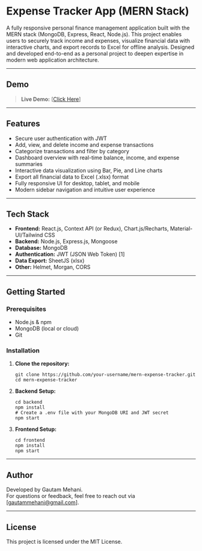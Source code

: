 # Expense Tracker App (MERN Stack)

A fully responsive personal finance management application built with the MERN stack (MongoDB, Express, React, Node.js). This project enables users to securely track income and expenses, visualize financial data with interactive charts, and export records to Excel for offline analysis. Designed and developed end-to-end as a personal project to deepen expertise in modern web application architecture.

---

## Demo

> **Live Demo:** [[Click Here](https://budget-buddy-three-chi.vercel.app/)]

---

## Features

- Secure user authentication with JWT
- Add, view, and delete income and expense transactions
- Categorize transactions and filter by category
- Dashboard overview with real-time balance, income, and expense summaries
- Interactive data visualization using Bar, Pie, and Line charts
- Export all financial data to Excel (.xlsx) format
- Fully responsive UI for desktop, tablet, and mobile
- Modern sidebar navigation and intuitive user experience

---

## Tech Stack

- **Frontend:** React.js, Context API (or Redux), Chart.js/Recharts, Material-UI/Tailwind CSS
- **Backend:** Node.js, Express.js, Mongoose
- **Database:** MongoDB
- **Authentication:** JWT (JSON Web Token) [1]
- **Data Export:** SheetJS (xlsx)
- **Other:** Helmet, Morgan, CORS

---

## Getting Started

### Prerequisites

- Node.js & npm
- MongoDB (local or cloud)
- Git

### Installation

1. **Clone the repository:**
    ```
    git clone https://github.com/your-username/mern-expense-tracker.git
    cd mern-expense-tracker
    ```

2. **Backend Setup:**
    ```
    cd backend
    npm install
    # Create a .env file with your MongoDB URI and JWT secret
    npm start
    ```

3. **Frontend Setup:**
    ```
    cd frontend
    npm install
    npm start
    ```


---

## Author

Developed by Gautam Mehani.  
For questions or feedback, feel free to reach out via [gautammehani@gmail.com].

---

## License

This project is licensed under the MIT License.
